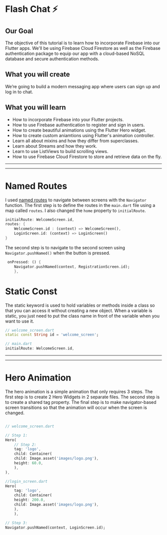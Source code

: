 # Flash Chat ⚡️

## Our Goal

The objective of this tutorial is to learn how to incorporate Firebase into our Flutter apps. We'll be using Firebase Cloud Firestore as well as the Firebase authentication package to equip our app with a cloud-based NoSQL database and secure authentication methods. 


## What you will create

We’re going to build a modern messaging app where users can sign up and log in to chat.


## What you will learn

- How to incorporate Firebase into your Flutter projects.
- How to use Firebase authentication to register and sign in users.
- How to create beautiful animations using the Flutter Hero widget.
- How to create custom aniamtions using Flutter's animation controller. 
- Learn all about mixins and how they differ from superclasses.
- Learn about Streams and how they work.
- Learn to use ListViews to build scrolling views.
- How to use Firebase Cloud Firestore to store and retrieve data on the fly.

---
---

# Named Routes
I used [named routes](https://flutter.dev/docs/cookbook/navigation/named-routes) to navigate between screens with the `Navigator` function. The first step is to define the routes in the `main.dart` file using a map called `routes`. I also changed the `home` property to `initialRoute`.

```dart
initialRoute: WelcomeScreen.id,
routes: {
    WelcomeScreen.id : (context) => WelcomeScreen(),
    LoginScreen.id: (context) => LoginScreen()
}
```

The second step is to navigate to the second screen using `Navigator.pushNamed()` when the button is pressed.

```dart
 onPressed: () {
    Navigator.pushNamed(context, RegistrationScreen.id);
    },
```
# Static Const

The static keyword is used to hold variables or methods inside a class so that you can access it without creating a new object. When a variable is static, you just need to put the class name in front of the variable when you want to use it. 

```dart
// welcome_screen.dart
static const String id = 'welcome_screen';

// main.dart
initialRoute: WelcomeScreen.id,
```
---
---

# Hero Animation
The hero animation is a simple animation that only requires 3 steps. The first step is to create 2 Hero Widgets in 2 separate files. The second step is to create a shared tag property. The final step is to make navigator-based screen transitions so that the animation will occur when the screen is changed.

```dart

// welcome_screen.dart

// Step 1: 
Hero(
    // Step 2: 
    tag: 'logo',
    child: Container(
    child: Image.asset('images/logo.png'),
    height: 60.0,
    ),
),

//login_screen.dart
Hero(
    tag: 'logo',
    child: Container(
    height: 200.0,
    child: Image.asset('images/logo.png'),
    ),
    ),

// Step 3: 
Navigator.pushNamed(context, LoginScreen.id);


```